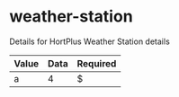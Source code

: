 # weather-station
Details for HortPlus Weather Station details

Value | Data | Required
------ | ------|----------
a      | 4     | $
